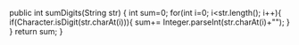public int sumDigits(String str) {
int sum=0;
for(int i=0; i<str.length(); i++){
if(Character.isDigit(str.charAt(i))){
sum+= Integer.parseInt(str.charAt(i)+"");
}
}
return sum;
}
